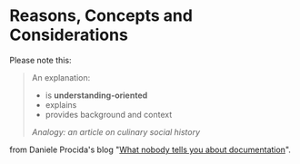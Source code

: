 # Reasons, Concepts and Considerations

Please note this:

> An explanation:
>
> - is **understanding-oriented**
> - explains 
> - provides background and context
>
> *Analogy: an article on culinary social history*

from Daniele Procida's blog "[What nobody tells you about documentation](https://www.divio.com/blog/documentation/)".
